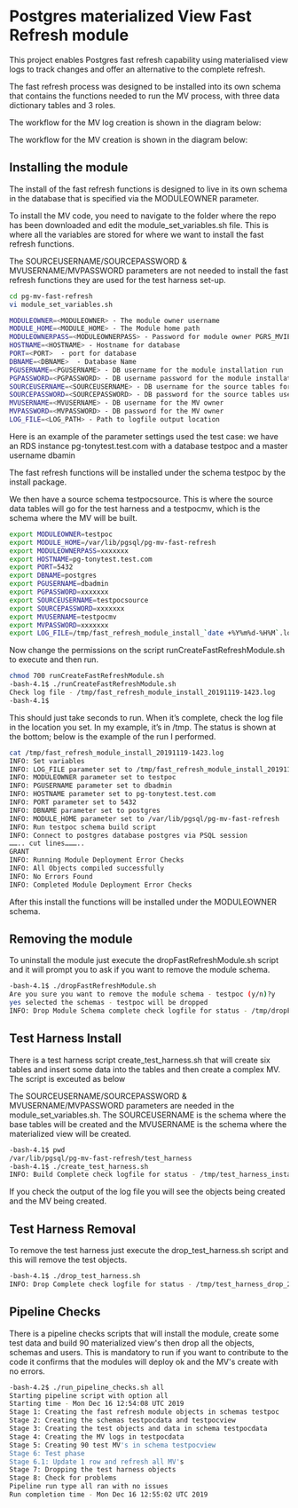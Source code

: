 # Postgres materialized View Fast Refresh module

This project enables Postgres fast refresh capability using materialised view logs to track changes and offer an alternative to the complete refresh.

The fast refresh process was designed to be installed into its own schema that contains the functions needed to run the MV process, with three data dictionary tables and 3 roles.  

The workflow for the MV log creation is shown in the diagram below:


The workflow for the MV creation is shown in the diagram below:


## Installing the module

The install of the fast refresh functions is designed to live in its own schema in the database that is specified via the MODULEOWNER parameter.  

To install the MV code, you need to navigate to the folder where the repo has been downloaded and edit the module_set_variables.sh file. This is where all the variables are stored for where we want to install the fast refresh functions.  

The SOURCEUSERNAME/SOURCEPASSWORD & MVUSERNAME/MVPASSWORD parameters are not needed to install the fast refresh functions they are used for the test harness set-up.


``` bash
cd pg-mv-fast-refresh
vi module_set_variables.sh

MODULEOWNER=<MODULEOWNER> - The module owner username
MODULE_HOME=<MODULE_HOME> - The Module home path 
MODULEOWNERPASS=<MODULEOWNERPASS> - Password for module owner PGRS_MVIEW
HOSTNAME=<HOSTNAME> - Hostname for database
PORT=<PORT>	 - port for database
DBNAME=<DBNAME>	 - Database Name
PGUSERNAME=<PGUSERNAME> - DB username for the module installation run
PGPASSWORD=<PGPASSWORD> - DB username password for the module installation run
SOURCEUSERNAME=<SOURCEUSERNAME> - DB username for the source tables for the MV
SOURCEPASSWORD=<SOURCEPASSWORD> - DB password for the source tables user
MVUSERNAME=<MVUSERNAME> - DB username for the MV owner
MVPASSWORD=<MVPASSWORD> - DB password for the MV owner
LOG_FILE=<LOG_PATH> - Path to logfile output location

```

Here is an example of the parameter settings used the test case: we have an RDS instance pg-tonytest.test.com with a database testpoc and a master username dbamin 

The fast refresh functions will be installed under the schema testpoc by the install package. 

We then have a source schema testpocsource. This is where the source data tables will go for the test harness and a testpocmv, which is the schema where the MV will be built.


``` bash
export MODULEOWNER=testpoc
export MODULE_HOME=/var/lib/pgsql/pg-mv-fast-refresh
export MODULEOWNERPASS=xxxxxxx
export HOSTNAME=pg-tonytest.test.com
export PORT=5432
export DBNAME=postgres
export PGUSERNAME=dbadmin
export PGPASSWORD=xxxxxxx
export SOURCEUSERNAME=testpocsource
export SOURCEPASSWORD=xxxxxxx
export MVUSERNAME=testpocmv
export MVPASSWORD=xxxxxxx
export LOG_FILE=/tmp/fast_refresh_module_install_`date +%Y%m%d-%H%M`.log

```

Now change the permissions on the script runCreateFastRefreshModule.sh to execute and then run. 

``` bash
chmod 700 runCreateFastRefreshModule.sh
-bash-4.1$ ./runCreateFastRefreshModule.sh
Check log file - /tmp/fast_refresh_module_install_20191119-1423.log
-bash-4.1$

```

This should just take seconds to run. When it’s complete, check the log file in the location you set. In my example, it’s in /tmp. The status is shown at the bottom; below is the example of the run I performed.

``` bash
cat /tmp/fast_refresh_module_install_20191119-1423.log
INFO: Set variables
INFO: LOG_FILE parameter set to /tmp/fast_refresh_module_install_20191119-1423.log
INFO: MODULEOWNER parameter set to testpoc
INFO: PGUSERNAME parameter set to dbadmin
INFO: HOSTNAME parameter set to pg-tonytest.test.com
INFO: PORT parameter set to 5432
INFO: DBNAME parameter set to postgres
INFO: MODULE_HOME parameter set to /var/lib/pgsql/pg-mv-fast-refresh
INFO: Run testpoc schema build script
INFO: Connect to postgres database postgres via PSQL session
…….. cut lines………..
GRANT
INFO: Running Module Deployment Error Checks
INFO: All Objects compiled successfully
INFO: No Errors Found
INFO: Completed Module Deployment Error Checks


```

After this install the functions will be installed under the MODULEOWNER schema.

## Removing the module

To uninstall the module just execute the dropFastRefreshModule.sh script and it will prompt you to ask if you want to remove the module schema.

 ``` bash
-bash-4.1$ ./dropFastRefreshModule.sh
Are you sure you want to remove the module schema - testpoc (y/n)?y
yes selected the schemas - testpoc will be dropped
INFO: Drop Module Schema complete check logfile for status - /tmp/dropFastRefreshModule_20191119-1430.log

``` 

## Test Harness Install 

There is a test harness script create_test_harness.sh that will create six tables and insert some data into the tables and then create a complex MV.  The script is exceuted as below

The SOURCEUSERNAME/SOURCEPASSWORD & MVUSERNAME/MVPASSWORD parameters are needed in the module_set_variables.sh.  The SOURCEUSERNAME is the schema where the base tables will be created and the MVUSERNAME is the schema where the materialized view will be created.

 ``` bash
-bash-4.1$ pwd
/var/lib/pgsql/pg-mv-fast-refresh/test_harness
-bash-4.1$ ./create_test_harness.sh
INFO: Build Complete check logfile for status - /tmp/test_harness_install_20191119-1425.log
```

If you check the output of the log file you will see the objects being created and the MV being created.

## Test Harness Removal

To remove the test harness just execute the drop_test_harness.sh script and this will remove the test objects.

 ``` bash
-bash-4.1$ ./drop_test_harness.sh
INFO: Drop Complete check logfile for status - /tmp/test_harness_drop_20191119-1428.log 
```

## Pipeline Checks

There is a pipeline checks scripts that will install the module, create some test data and build 90 materialized view's then drop all the objects, schemas and users.   This is mandatory to run if you want to contribute to the code it confirms that the modules will deploy ok and the MV's create with no errors.

 ``` bash
-bash-4.2$ ./run_pipeline_checks.sh all
Starting pipeline script with option all
Starting time - Mon Dec 16 12:54:08 UTC 2019
Stage 1: Creating the fast refresh module objects in schemas testpoc
Stage 2: Creating the schemas testpocdata and testpocview
Stage 3: Creating the test objects and data in schema testpocdata
Stage 4: Creating the MV logs in testpocdata
Stage 5: Creating 90 test MV's in schema testpocview
Stage 6: Test phase
Stage 6.1: Update 1 row and refresh all MV's
Stage 7: Dropping the test harness objects
Stage 8: Check for problems
Pipeline run type all ran with no issues
Run completion time - Mon Dec 16 12:55:02 UTC 2019
```